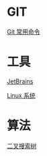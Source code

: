 # GIT

[Git 常用命令](./git/Git%20commands.md)

# 工具

[JetBrains](./tools/jetbrain.md)

[Linux 系统](./tools/linux_tools.md)

# 算法

[二叉搜索树](./algorithms/binary_tree.md)
